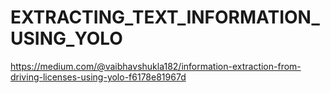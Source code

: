 # EXTRACTING_TEXT_INFORMATION_USING_YOLO

https://medium.com/@vaibhavshukla182/information-extraction-from-driving-licenses-using-yolo-f6178e81967d
